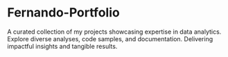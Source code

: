 # Fernando-Portfolio
A curated collection of my projects showcasing expertise in data analytics. Explore diverse analyses, code samples, and documentation. Delivering impactful insights and tangible results.
